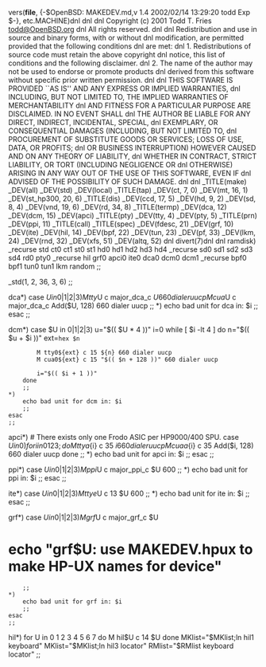 vers(__file__,
	{-$OpenBSD: MAKEDEV.md,v 1.4 2002/02/14 13:29:20 todd Exp $-},
etc.MACHINE)dnl
dnl
dnl Copyright (c) 2001 Todd T. Fries <todd@OpenBSD.org>
dnl All rights reserved.
dnl
dnl Redistribution and use in source and binary forms, with or without
dnl modification, are permitted provided that the following conditions
dnl are met:
dnl 1. Redistributions of source code must retain the above copyright
dnl    notice, this list of conditions and the following disclaimer.
dnl 2. The name of the author may not be used to endorse or promote products
dnl    derived from this software without specific prior written permission.
dnl
dnl THIS SOFTWARE IS PROVIDED ``AS IS'' AND ANY EXPRESS OR IMPLIED WARRANTIES,
dnl INCLUDING, BUT NOT LIMITED TO, THE IMPLIED WARRANTIES OF MERCHANTABILITY
dnl AND FITNESS FOR A PARTICULAR PURPOSE ARE DISCLAIMED.  IN NO EVENT SHALL
dnl THE AUTHOR BE LIABLE FOR ANY DIRECT, INDIRECT, INCIDENTAL, SPECIAL,
dnl EXEMPLARY, OR CONSEQUENTIAL DAMAGES (INCLUDING, BUT NOT LIMITED TO,
dnl PROCUREMENT OF SUBSTITUTE GOODS OR SERVICES; LOSS OF USE, DATA, OR PROFITS;
dnl OR BUSINESS INTERRUPTION) HOWEVER CAUSED AND ON ANY THEORY OF LIABILITY,
dnl WHETHER IN CONTRACT, STRICT LIABILITY, OR TORT (INCLUDING NEGLIGENCE OR
dnl OTHERWISE) ARISING IN ANY WAY OUT OF THE USE OF THIS SOFTWARE, EVEN IF
dnl ADVISED OF THE POSSIBILITY OF SUCH DAMAGE.
dnl
dnl
_TITLE(make)
_DEV(all)
_DEV(std)
_DEV(local)
_TITLE(tap)
_DEV(ct, 7, 0)
_DEV(mt, 16, 1)
_DEV(st_hp300, 20, 6)
_TITLE(dis)
_DEV(ccd, 17, 5)
_DEV(hd, 9, 2)
_DEV(sd, 8, 4)
_DEV(vnd, 19, 6)
_DEV(rd, 34, 8)
_TITLE(termp)
_DEV(dca, 12)
_DEV(dcm, 15)
_DEV(apci)
_TITLE(pty)
_DEV(tty, 4)
_DEV(pty, 5)
_TITLE(prn)
_DEV(ppi, 11)
_TITLE(call)
_TITLE(spec)
_DEV(fdesc, 21)
_DEV(grf, 10)
_DEV(ite)
_DEV(hil, 14)
_DEV(bpf, 22)
_DEV(tun, 23)
_DEV(pf, 33)
_DEV(lkm, 24)
_DEV(rnd, 32)
_DEV(xfs, 51)
_DEV(altq, 52)
dnl
divert(7)dnl
dnl
ramdisk)
	_recurse std ct0 ct1 st0 st1 hd0 hd1 hd2 hd3 hd4
	_recurse sd0 sd1 sd2 sd3 sd4 rd0 pty0
	_recurse hil grf0 apci0 ite0 dca0 dcm0 dcm1
	_recurse bpf0 bpf1 tun0 tun1 lkm random
	;;

_std(1, 2, 36, 3, 6)
	;;

dca*)
	case $U in
	0|1|2|3)
		M tty$U c major_dca_c $U 660 dialer uucp
		M cua$U c major_dca_c Add($U, 128) 660 dialer uucp
		;;
	*)
		echo bad unit for dca in: $i
		;;
	esac
	;;

dcm*)
	case $U in
	0|1|2|3)
		u="$(( $U * 4 ))"
		i=0
		while [ $i -lt 4 ]
		do
			n="$(( $u + $i ))"
			ext=`hex $n`

			M tty0${ext} c 15 ${n} 660 dialer uucp
			M cua0${ext} c 15 "$(( $n + 128 ))" 660 dialer uucp

			i="$(( $i + 1 ))"
		done
		;;
	*)
		echo bad unit for dcm in: $i
		;;
	esac
	;;

apci*)
	# There exists only one Frodo ASIC per HP9000/400 SPU.
	case $U in
	0)
		for i in 0 1 2 3; do
			M ttya${i} c 35 ${i} 660 dialer uucp
			M cuaa${i} c 35 Add($i, 128) 660 dialer uucp
		done
		;;
	*)
		echo bad unit for apci in: $i
		;;
	esac
	;;

ppi*)
	case $U in
	0|1|2|3)
		M ppi$U c major_ppi_c $U 600
		;;
	*)
		echo bad unit for ppi in: $i
		;;
	esac
	;;

ite*)
	case $U in
	0|1|2|3)
		M ttye$U c 13 $U 600
		;;
	*)
		echo bad unit for ite in: $i
		;;
	esac
	;;

grf*)
	case $U in
	0|1|2|3)
		M grf$U c major_grf_c $U
#		echo "grf$U: use MAKEDEV.hpux to make HP-UX names for device"
		;;
	*)
		echo bad unit for grf in: $i
		;;
	esac
	;;

hil*)
	for U in 0 1 2 3 4 5 6 7
	do
		M hil$U c 14 $U
	done
	MKlist="$MKlist;ln hil1 keyboard"
	MKlist="$MKlist;ln hil3 locator"
	RMlist="$RMlist keyboard locator"
	;;
